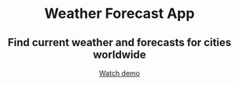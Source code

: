 <h1 align="center">Weather Forecast App</h1>
<h2 align="center">Find current weather and forecasts for cities worldwide</h2>
<p align="center"><a href="https://zhibul-alexander.github.io/Weather-forecast-app/">Watch demo</a></p>
